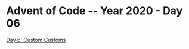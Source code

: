 # Advent of Code -- Year 2020 - Day 06

[Day 6: Custom Customs](https://adventofcode.com/2020/day/6)
